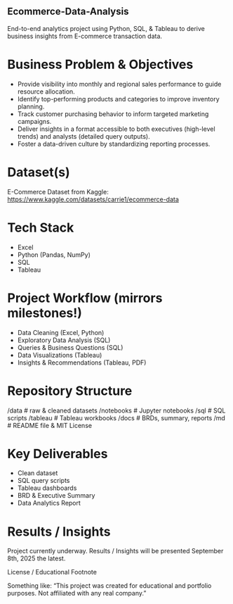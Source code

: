 ## Ecommerce-Data-Analysis
End-to-end analytics project using Python, SQL, &amp; Tableau to derive business insights from E-commerce transaction data.

# Business Problem & Objectives

-	Provide visibility into monthly and regional sales performance to guide resource allocation.
-	Identify top-performing products and categories to improve inventory planning.
-	Track customer purchasing behavior to inform targeted marketing campaigns.
-	Deliver insights in a format accessible to both executives (high-level trends) and analysts (detailed query outputs).
-	Foster a data-driven culture by standardizing reporting processes.

# Dataset(s)

E-Commerce Dataset from Kaggle: https://www.kaggle.com/datasets/carrie1/ecommerce-data

# Tech Stack

- Excel
- Python (Pandas, NumPy)
- SQL
- Tableau

# Project Workflow (mirrors milestones!)

- Data Cleaning (Excel, Python)
- Exploratory Data Analysis (SQL)
- Queries & Business Questions (SQL)
- Data Visualizations (Tableau)
- Insights & Recommendations (Tableau, PDF)

# Repository Structure

/data         # raw &amp; cleaned datasets
/notebooks    # Jupyter notebooks
/sql          # SQL scripts
/tableau      # Tableau workbooks
/docs         # BRDs, summary, reports
/md           # README file &amp; MIT License


# Key Deliverables

- Clean dataset
- SQL query scripts
- Tableau dashboards
- BRD & Executive Summary
- Data Analytics Report

# Results / Insights

Project currently underway. Results / Insights will be presented September 8th, 2025 the latest.

License / Educational Footnote

Something like: “This project was created for educational and portfolio purposes. Not affiliated with any real company.”
